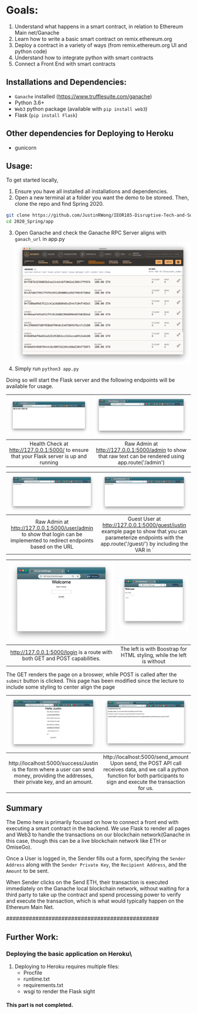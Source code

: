 # Goals:
1. Understand what happens in a smart contract, in relation to Ethereum Main net/Ganache
2. Learn how to write a basic smart contract on remix.ethereum.org
3. Deploy a contract in a variety of ways (from remix.ethereum.org UI and python code)
4. Understand how to integrate python with smart contracts
5. Connect a Front End with smart contracts

## Installations and Dependencies:
* `Ganache` installed (https://www.trufflesuite.com/ganache)
* Python 3.6+
* `Web3` python package (available with `pip install web3`)
* Flask (`pip install Flask`)

## Other dependencies for Deploying to Heroku
* gunicorn



## Usage:

To get started locally,
1. Ensure you have all installed all installations and dependencies.
2. Open a new terminal at a folder you want the demo to be storeed. Then, clone the repo and find Spring 2020.
```bash
git clone https://github.com/JustinRWong/IEOR185-Disruptive-Tech-and-Social-Impact.git
cd 2020_Spring/app
```
3. Open Ganache and check the Ganache RPC Server aligns with `ganach_url` in app.py
![Ganache](Screenshots/Ganache.png)
4. Simply run `python3 app.py`


Doing so will start the Flask server and the following endpoints will be available for usage.

| [![HealthCheck](Screenshots/HealthCheck.png)](app/app.py#L138-L140)  | [![Admin](Screenshots/AdminRaw.png)](app/app.py#L138-L1) |
|:---:|:---:|
| Health Check at http://127.0.0.1:5000/ to ensure that your Flask server  is up and running | Raw Admin at http://127.0.0.1:5000/admin  to show that raw text can be rendered using app.route('/admin') |

| [![Admin](Screenshots/AdminAsGuest.png)](app/app.py#L148-L149) | [![justin as Guest](Screenshots/justinAsGuest.png)](app/app.py#L151) |
|:---:|:---:|
| Raw Admin at http://127.0.0.1:5000/user/admin  to show that login can be implemented to redirect endpoints based on the URL | Guest User at http://127.0.0.1:5000/guest/justin example page to show that you can parameterize endpoints with the app.route('/guest/<guest>') by including the VAR in `<VAR> |

| [![Bootstrap Login](Screenshots/LogInBootstrap.png)](app/app.py#L161-L169) | [![Non bootrstrap login](Screenshots/LogIn.png)](app/templates/login.html) |
|:---:|:---:|
| http://127.0.0.1:5000/login is a route with both GET and POST capabilities. | The left is with Boostrap for HTML styling, while the left is without |

 The GET renders the page on a broswer, while POST is called after the `submit` button is clicked. This page has been modified since the lecture to include some styling to center align the page
  
  
  | [![Send Money](Screenshots/TXForm.png)](app/app.py#L171-L207) | [![Transaction success](Screenshots/TXReceipt.png)](app/templates/money_sent.html) |
|:---:|:---:|
| http://localhost:5000/success/Justin is the form where a user can send money, providing the addresses, their private key, and an amount. | http://localhost:5000/send_amount Upon send, the POST API call receives data, and we call a python function for both participants to  sign and execute the transaction for us. |


##  Summary  
The Demo here is primarily focused on how to connect a front end with executing a smart contract in the backend. We use Flask to render all pages and Web3 to handle the transactions on our blockchain network(Ganache in this case, though this can be a live blockchain network like ETH or OmiseGo). 

Once a User is logged in, the Sender fills out a form, specifying the `Sender Address` along with the `Sender Private Key`, the `Recipient Address`, and the `Amount` to be sent.

When Sender clicks on the Send ETH, their transaction is executed immediately on the Ganache local blockchain network,  without waiting for a third party to take up the contract and spend processing power to verify and execute the transaction, which is what would typically happen on the Ethereum Main Net.


###############################################

## Further Work:
### Deploying the basic application on Heroku\
1. Deploying to Heroku requires multiple files:
   - Procfile
   - runtime.txt
   - requirements.txt
   - wsgi to render the Flask sight

#### This part is not completed.
